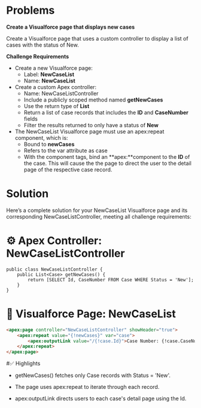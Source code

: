# Problems

**Create a Visualforce page that displays new cases**

Create a Visualforce page that uses a custom controller to display a list of cases with the status of New.

**Challenge Requirements**

* Create a new Visualforce page:
    - Label: **NewCaseList**
    - Name: **NewCaseList**
* Create a custom Apex controller:
    - Name: NewCaseListController
    - Include a publicly scoped method named **getNewCases**
    - Use the return type of **List<Case>**
    - Return a list of case records that includes the **ID** and **CaseNumber** fields
    - Filter the results returned to only have a status of **New**
* The NewCaseList Visualforce page must use an apex:repeat component, which is:
    - Bound to **newCases**
    - Refers to the var attribute as case
    - With the component tags, bind an **apex:**component to the **ID** of the case. This will cause the the page to direct the user to the detail page of the respective case record.


# Solution

Here’s a complete solution for your NewCaseList Visualforce page and its corresponding NewCaseListController, meeting all challenge requirements:

# ⚙️ Apex Controller: NewCaseListController

``` apex
public class NewCaseListController {
    public List<Case> getNewCases() {
        return [SELECT Id, CaseNumber FROM Case WHERE Status = 'New'];
    }
}

```

# 🧾 Visualforce Page: NewCaseList

``` html
<apex:page controller="NewCaseListController" showHeader="true">
    <apex:repeat value="{!newCases}" var="case">
        <apex:outputLink value="/{!case.Id}">Case Number: {!case.CaseNumber}</apex:outputLink><br/>
    </apex:repeat>
</apex:page>

```

#✅ Highlights

* getNewCases() fetches only Case records with Status = 'New'.

* The page uses apex:repeat to iterate through each record.

* apex:outputLink directs users to each case's detail page using the Id.



